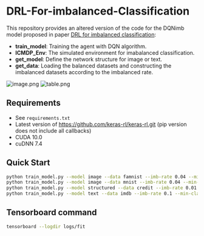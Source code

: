 # DRL-For-imbalanced-Classification

This repository provides an altered version of the code for the DQNimb model proposed in paper [DRL for imbalanced classification](https://arxiv.org/abs/1901.01379?context=cs.LG):

* **train_model**: Training the agent with DQN algorithm.
* **ICMDP_Env**: The simulated environment for imabalanced classification.
* **get_model**: Define the network structure for image or text.
* **get_data**: Loading the balanced datasets and constructing the imbalanced datasets according to the imbalanced rate.

![image.png](https://i.loli.net/2019/11/26/4pr2qK5VQoBhNj1.png)
![table.png](https://i.loli.net/2019/11/26/iAkLw7JlsXFu56g.png)

## Requirements

* See `requirements.txt`
* Latest version of https://github.com/keras-rl/keras-rl.git (pip version does not include all callbacks)
* CUDA 10.0
* cuDNN 7.4

## Quick Start

```bash
python train_model.py --model image --data famnist --imb-rate 0.04 --min-class 456 --maj-class 789 --training-steps 120000
python train_model.py --model image --data mnist --imb-rate 0.04 --min-class 2 --maj-class 013456789 --training-steps 71000
python train_model.py --model structured --data credit --imb-rate 0.01 --min-class 1 --maj-class 0 --training-steps 480000
python train_model.py --model text --data imdb --imb-rate 0.1 --min-class 0 --maj-class 1 --training-steps 150000
```

## Tensorboard command

```bash
tensorboard --logdir logs/fit
```

